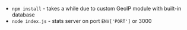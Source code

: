  * `npm install` - takes a while due to custom GeoIP module with built-in database
 * `node index.js` - stats server on port `ENV['PORT']` or 3000
